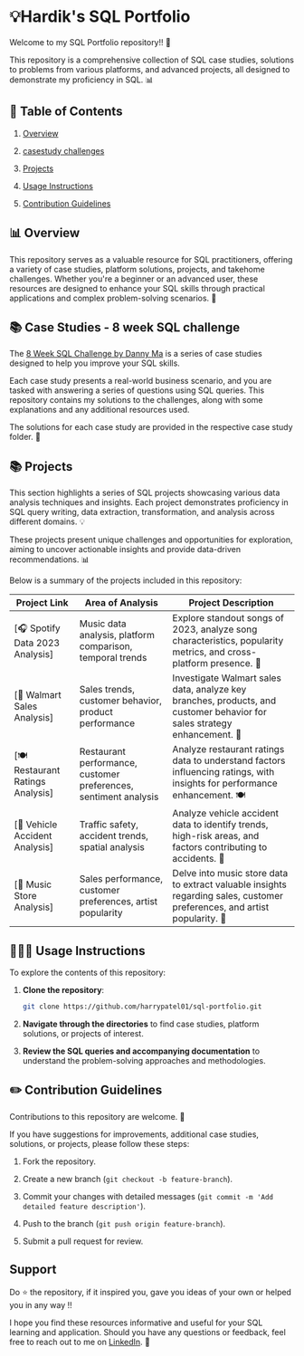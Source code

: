 # 💡Hardik's SQL Portfolio



Welcome to my SQL Portfolio repository!! 🚀

 This repository is a comprehensive collection of SQL case studies, solutions to problems from various platforms, and advanced projects, all designed to demonstrate my proficiency in SQL. 📊

## 📝 Table of Contents

1. [Overview](#-overview)

2. [casestudy challenges](#-case-studies---8-week-sql-challenge)

3. [Projects](#-projects)

4. [Usage Instructions](#-usage-instructions)

5. [Contribution Guidelines](#-contribution-guidelines)



## 📊 Overview

This repository serves as a valuable resource for SQL practitioners, offering a variety of case studies, platform solutions, projects, and takehome challenges. Whether you're a beginner or an advanced user, these resources are designed to enhance your SQL skills through practical applications and complex problem-solving scenarios. 🎯

## 📚 Case Studies - 8 week SQL challenge

The [8 Week SQL Challenge by Danny Ma](https://8weeksqlchallenge.com/) is a series of case studies designed to help you improve your SQL skills. 

Each case study presents a real-world business scenario, and you are tasked with answering a series of questions using SQL queries. This repository contains my solutions to the challenges, along with some explanations and any additional resources used.

The solutions for each case study are provided in the respective case study folder. 🧩



## 📚 Projects

This section highlights a series of SQL projects showcasing various data analysis techniques and insights. Each project demonstrates proficiency in SQL query writing, data extraction, transformation, and analysis across different domains. 💡

These projects present unique challenges and opportunities for exploration, aiming to uncover actionable insights and provide data-driven recommendations. 📊

Below is a summary of the projects included in this repository:

| Project Link | Area of Analysis | Project Description | 
|---|---|---|
|  [🎧 Spotify Data 2023 Analysis] | Music data analysis, platform comparison, temporal trends | Explore standout songs of 2023, analyze song characteristics, popularity metrics, and cross-platform presence. 🎵 | 
|  [🏪 Walmart Sales Analysis] | Sales trends, customer behavior, product performance | Investigate Walmart sales data, analyze key branches, products, and customer behavior for sales strategy enhancement. 🛒|  
|  [🍽️ Restaurant Ratings Analysis] | Restaurant performance, customer preferences, sentiment analysis | Analyze restaurant ratings data to understand factors influencing ratings, with insights for performance enhancement. 🍽️|  
|  [🚗 Vehicle Accident Analysis] | Traffic safety, accident trends, spatial analysis | Analyze vehicle accident data to identify trends, high-risk areas, and factors contributing to accidents. 🚦 | 
|  [🎵 Music Store Analysis] | Sales performance, customer preferences, artist popularity | Delve into music store data to extract valuable insights regarding sales, customer preferences, and artist popularity. 📀 |


## 👩🏻‍💻 Usage Instructions

To explore the contents of this repository:

1. **Clone the repository**:

    ```sh
    git clone https://github.com/harrypatel01/sql-portfolio.git
    ```

2. **Navigate through the directories** to find case studies, platform solutions, or projects of interest.

3. **Review the SQL queries and accompanying documentation** to understand the problem-solving approaches and methodologies.


## ✏️ Contribution Guidelines

Contributions to this repository are welcome. 🚀

If you have suggestions for improvements, additional case studies, solutions, or projects, please follow these steps:

1. Fork the repository.

2. Create a new branch (`git checkout -b feature-branch`).

3. Commit your changes with detailed messages (`git commit -m 'Add detailed feature description'`).

4. Push to the branch (`git push origin feature-branch`).

5. Submit a pull request for review.



## Support

Do ⭐ the repository, if it inspired you, gave you ideas of your own or helped you in any way !!

I hope you find these resources informative and useful for your SQL learning and application. Should you have any questions or feedback, feel free to reach out to me on [LinkedIn](https://www.linkedin.com/in/hardik-gediya-880439205/). 🙌

